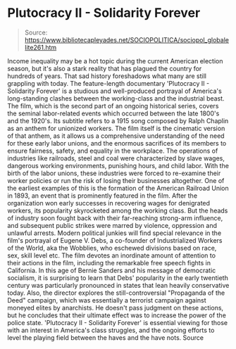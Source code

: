 # Plutocracy II - Solidarity Forever

> Source: https://www.bibliotecapleyades.net/SOCIOPOLITICA/sociopol_globalelite261.htm

Income inequality may be a hot topic during
the current American
election season, but it's also a stark reality that has plagued the
country for hundreds of years.
That sad history foreshadows what
many are still grappling with today.
The feature-length documentary
'Plutocracy II - Solidarity Forever' is a studious and well-produced
portrayal of America's long-standing clashes between the
working-class and the industrial beast.
The film, which is the second part of an ongoing historical series,
covers the seminal labor-related events which occurred between the
late 1800's and the 1920's.
Its subtitle refers to a 1915 song
composed by Ralph Chaplin as an anthem for unionized workers.
The
film itself is the cinematic version of that anthem, as it allows us
a comprehensive understanding of the need for these early labor
unions, and the enormous sacrifices of its members to ensure
fairness, safety, and equality in the workplace.
The operations of industries like railroads, steel and coal were
characterized by slave wages, dangerous working environments,
punishing hours, and child labor.
With the birth of the labor
unions, these industries were forced to re-examine their worker
policies or run the risk of losing their businesses altogether.
One
of the earliest examples of this is the formation of the
American
Railroad Union in 1893, an event that is prominently featured in the
film.
After the organization won early successes in recovering wages
for denigrated workers, its popularity skyrocketed among the working
class. But the heads of industry soon fought back with their
far-reaching strong-arm influence, and subsequent public strikes
were marred by violence, oppression and unlawful arrests.
Modern political junkies will find special relevance in the film's
portrayal of Eugene V. Debs, a co-founder of Industrialized Workers
of the World, aka
the Wobblies, who eschewed divisions based on
race, sex, skill level etc.
The film devotes an inordinate amount of
attention to their actions in the film, including the remarkable
free speech fights in California.
In this age of Bernie Sanders and
his message of democratic socialism, it is surprising to learn that
Debs' popularity in the early twentieth century was particularly
pronounced in states that lean heavily conservative today.
Also, the director explores the still-controversial "Propaganda of
the Deed" campaign, which was essentially a terrorist campaign
against moneyed elites by anarchists.
He doesn't pass judgment on
these actions, but he concludes that their ultimate effect was to
increase the power of the police state.
'Plutocracy II - Solidarity Forever' is essential viewing for those
with an interest in America's class struggles, and the ongoing
efforts to level the playing field between the haves and the have nots.
Source
